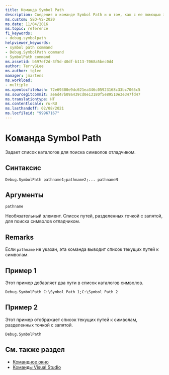 ```yaml
---
title: Команда Symbol Path
description: Сведения о команде Symbol Path и о том, как с ее помощью задать список каталогов для поиска символов отладчиком.
ms.custom: SEO-VS-2020
ms.date: 11/04/2016
ms.topic: reference
f1_keywords:
- debug.symbolpath
helpviewer_keywords:
- symbol path command
- Debug.SymbolPath command
- SymbolPath command
ms.assetid: b697ef2d-3f5d-40df-b113-7068a5bec0d4
author: TerryGLee
ms.author: tglee
manager: jmartens
ms.workload:
- multiple
ms.openlocfilehash: 72e69300e9dc621ea346c05923168c33bc7065c5
ms.sourcegitcommit: ae6d47b09a439cd0e13180f5e89510e3e347fd47
ms.translationtype: HT
ms.contentlocale: ru-RU
ms.lasthandoff: 02/08/2021
ms.locfileid: "99967167"
---
```

# <a name="symbol-path-command"></a>Команда Symbol Path
Задает список каталогов для поиска символов отладчиком.

## <a name="syntax"></a>Синтаксис

```
Debug.SymbolPath pathname1;pathname2;... pathnameN
```

## <a name="arguments"></a>Аргументы
`pathname`

Необязательный элемент. Список путей, разделенных точкой с запятой, для поиска символов отладчиком.

## <a name="remarks"></a>Remarks
Если `pathname` не указан, эта команда выводит список текущих путей к символам.

## <a name="example-1"></a>Пример 1
Этот пример добавляет два пути в список каталогов символов.

```
Debug.SymbolPath C:\Symbol Path 1;C:\Symbol Path 2
```

## <a name="example-2"></a>Пример 2
Этот пример отображает список текущих путей к символам, разделенных точкой с запятой.

```
Debug.SymbolPath
```

## <a name="see-also"></a>См. также раздел

- [Командное окно](../../ide/reference/command-window.md)
- [Команды Visual Studio](../../ide/reference/visual-studio-commands.md)
